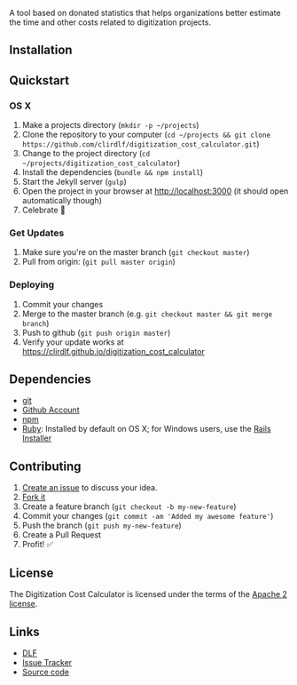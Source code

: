 A tool based on donated statistics that helps organizations better estimate the time and other costs related to digitization projects.

## Installation


## Quickstart

### OS X

1. Make a projects directory (`mkdir -p ~/projects`)
2. Clone the repository to your computer (`cd ~/projects && git clone https://github.com/clirdlf/digitization_cost_calculator.git`)
3. Change to the project directory (`cd ~/projects/digitization_cost_calculator`)
4. Install the dependencies (`bundle && npm install`)
5. Start the Jekyll server (`gulp`)
5. Open the project in your browser at [http://localhost:3000](http://localhost:3000) (it should open automatically though)
6. Celebrate :tada:

### Get Updates

1. Make sure you're on the master branch (`git checkout master`)
2. Pull from origin: (`git pull master origin`)

### Deploying

1. Commit your changes
2. Merge to the master branch (e.g. `git checkout master && git merge
   branch`)
3. Push to github (`git push origin master`)
4. Verify your update works at
   https://clirdlf.github.io/digitization_cost_calculator

## Dependencies

* [git](https://git-scm.com/)
* [Github Account](https://www.github.com/)
* [npm](https://www.npmjs.com/)
* [Ruby](https://www.ruby-lang.org/en/): Installed by default on OS X;
  for Windows users, use the [Rails Installer](http://railsinstaller.org/en)

## Contributing

1. [Create an issue][issues] to discuss your idea.
2. [Fork it][fork-it]
3. Create a feature branch (`git checkout -b my-new-feature`)
4. Commit your changes (`git commit -am 'Added my awesome feature'`)
5. Push the branch (`git push my-new-feature`)
6. Create a Pull Request
7. Profit! :white_check_mark:

## License

The Digitization Cost Calculator is licensed under the terms of the [Apache 2 license](LICENSE).

## Links

* [DLF](https://diglib.org)
* [Issue Tracker][issues]
* [Source code](https://github.com/clirdlf/digitization_cost_calculator)

[issues]: https://github.com/clirdlf/digitization_cost_calculator/issues
[fork-it]: https://github.com/clirdlf/digitization_cost_calculator/fork
